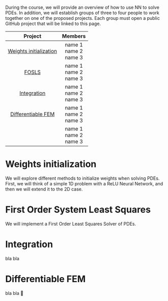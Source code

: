 
During the course, we will provide an overview of how to use NN to solve PDEs. In addition, we will establish groups of three to four people to work together on one of the proposed projects. Each group must open a public GitHub project that will be linked to this page.

| Project |  Members | 
| :---:   | :---: |
| [Weights initialization](#initialization)  | name 1 <br/> name 2 <br/> name 3|
| [FOSLS](#fols)    | name 1 <br/> name 2 <br/> name 3|
| [Integration](#int)| name 1 <br/> name 2 <br/> name 3|
| [Differentiable FEM](#diffFEM) | name 1 <br/> name 2 <br/> name 3|
|   | name 1 <br/> name 2 <br/> name 3|


# <a id="initialization"></a> Weights initialization
We will explore different methods to initialize weights when solving PDEs. First, we will think of a simple 1D problem with a ReLU Neural Network, and then we will extend it to the 2D case.
# <a id="fols"></a> First Order System Least Squares
We will implement a First Order Least Squares Solver of PDEs. 
# <a id="int"></a> Integration
bla bla
# <a id="diffFEM"></a> Differentiable FEM
bla bla
🚧


